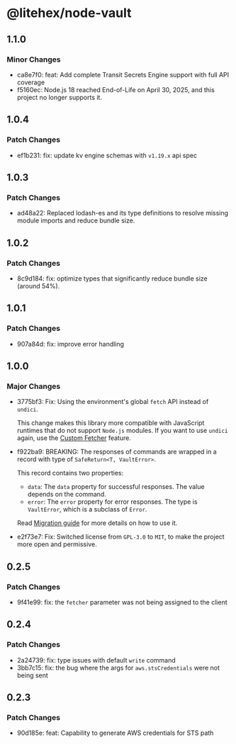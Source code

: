 # @litehex/node-vault

## 1.1.0

### Minor Changes

- ca8e7f0: feat: Add complete Transit Secrets Engine support with full API coverage
- f5160ec: Node.js 18 reached End-of-Life on April 30, 2025, and this project no longer supports it.

## 1.0.4

### Patch Changes

- ef1b231: fix: update kv engine schemas with `v1.19.x` api spec

## 1.0.3

### Patch Changes

- ad48a22: Replaced lodash-es and its type definitions to resolve missing module imports and reduce bundle size.

## 1.0.2

### Patch Changes

- 8c9d184: fix: optimize types that significantly reduce bundle size (around 54%).

## 1.0.1

### Patch Changes

- 907a84d: fix: improve error handling

## 1.0.0

### Major Changes

- 3775bf3: Fix: Using the environment's global `fetch` API instead of `undici`.

  This change makes this library more compatible with JavaScript runtimes that do not support `Node.js` modules. If you want to use `undici` again, use the [Custom Fetcher](https://github.com/shahradelahi/node-vault/wiki/Usage#custom-fetcher) feature.

- f922ba9: BREAKING: The responses of commands are wrapped in a record with type of `SafeReturn<T, VaultError>`.

  This record contains two properties:
  - `data`: The `data` property for successful responses. The value depends on the command.
  - `error`: The `error` property for error responses. The type is `VaultError`, which is a subclass of `Error`.

  Read [Migration guide](https://github.com/shahradelahi/node-vault/wiki/Migration) for more details on how to use it.

- e2f73e7: Fix: Switched license from `GPL-3.0` to `MIT`, to make the project more open and permissive.

## 0.2.5

### Patch Changes

- 9f41e99: fix: the `fetcher` parameter was not being assigned to the client

## 0.2.4

### Patch Changes

- 2a24739: fix: type issues with default `write` command
- 3bb7c15: fix: the bug where the args for `aws.stsCredentials` were not being sent

## 0.2.3

### Patch Changes

- 90d185e: feat: Capability to generate AWS credentials for STS path
